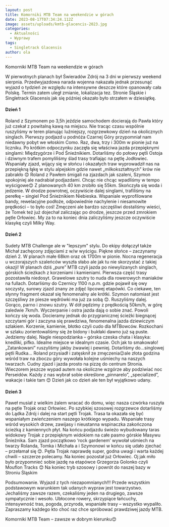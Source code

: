 ```yaml
---
layout: post
title: Komorniki MTB Team na weekendzie w górach
date: 2023-08-17T07:34:24.112Z
image: assets/uploads/kmtb-glacencis-2023.jpg
categories:
  - Aktualności
  - Wyprawy
tags:
  - Singletrack Glacensis
author: ola
---
```

Komorniki MTB Team na weekendzie w górach

W pierwotnych planach był Świeradów Zdrój na 3 dni w pierwszy weekend sierpnia. Przedwyjazdowa narada wojenna nakazała jednak przesunąć wyjazd o tydzień ze względu na intensywne deszcze które opanowały cała Polskę. Termin zatem uległ zmianie, lokalizacja tez. Stronie Śląskie i Singletrack Glacensis jak się później okazało było strzałem w dziesiątkę.
<!--more-->

#### Dzień 1

Roland z Szymonem po 3,5h jeździe samochodem docierają do Pawła który już czekał z powitalną kawą na miejscu. Nie tracąc czasu wspólnie ruszyliśmy w teren planując luźniejszy, rozgrzewkowy dzień na okolicznych singlach. Pierwszy podjazd u podnóża Czarnej Góry przypomniał nam niedawny pobyt we włoskim Como. Raz, dwa, trzy i 300m w pionie już na liczniku. Po krótkim odpoczynku zaczęła się właściwa jazda przepięknymi singlami: Międzygórze i Pod Śnieżnikiem. Dotarliśmy do połowy pętli Ostoja i dziwnym trafem pomyliliśmy ślad trasy trafiając na pętlę Jodłowiec. Wspaniały zjazd, wijący się w słońcu i okazałych traw wyprowadził nas na przepiękną łąkę w stylu alpejskim gdzie nawet „milkokształtnych” krów nie zabrakło 😊 Roland z Pawłem śmigali na zjazdach jak szaleni, Szymon spokojniej ale nadrabiał podjazdami. Chcąc nie chcąc wpadliśmy w tempo wyścigowe😊 Z planowanych 40 km zrobiło się 55km. Skończyła się woda i jedzenie. W drodze powrotnej, oczywiście dalej singlami, trafiliśmy na perełkę – singiel Pod Śnieżnikiem Niebieska. Wspaniale wyprofilowane bandy, rewelacyjne podłoże, odpowiednie nachylenie i niesamowite prędkości – to było coś! Zmęczeni ale bardzo szczęśliwi dostaliśmy wieści, że Tomek też już dojechał zaliczając po drodze, jeszcze przed zmrokiem pętle Orłowiec. My za to na koniec dnia zaliczyliśmy jeszcze oczywiście klasykę czyli Milky Way.

#### Dzień 2

Sudety MTB Challenge ale w "lepszym" stylu. Do ekipy dołączył także Michał zachęcony zdjęciami z w/w wyścigu. Piękne słońce – zaczynamy dzień 2. W planach małe 68km oraz ok 1700m w pionie. Nocna regeneracja u wczorajszych szaleńców wyszła słabo ale jak tu nie skorzystać z takiej okazji! W planach dziś „pure” MTB czyli jazda po niewylizanych singlach, górskich ścieżkach z korzeniami i kamieniami. Pierwsza część trasy pozostawiła niedosyt. Grawelowe szutry to nuda dla rowerowych maniaków na fullach. Dotarliśmy do Czernicy 1100 n.p.m. gdzie pojawił się owy soczysty, surowy zjazd znany ze zdjęć lipcowej etapówki. Co ciekawe, ten słynny fragment okazał się fenomenalny ale krótki. Szymon natomiast jest szczęśliwy ze piesze wędrówki ma już za sobą 😊. Ruszyliśmy dalej. Gorąco, parno i znowu szutry. W dół pędzimy z prędkością 50km/h, w górę zaledwie 7km/h. Wyczerpanie i ostra jazda dają o sobie znać. Powoli kończy się woda. Docieramy jednak do przygranicznej ścieżki biegnącej szczytami gór i zaczyna się prawdziwa, fenomenalna jazda dziewiczym szlakiem. Korzenie, kamienie, błotko czyli cudo dla MTBowców. Rozkochani w szlaku zorientowaliśmy się że bidony i bukłaki dawno już są puste. Jedziemy dalej. Nagle niespodzianka – górska czeska chata i klasyka: knedliki, pifko. Idealne miejsce w idealnym czasie. Och jak to smakowało! „Zatankowani” ruszyliśmy jakby żwawiej i pewniej. Dotarliśmy do…singlowej pętli Rudka… Roland przysiadł i zatęsknił ze zmęczenia😉ale złota godzina wśród traw na zboczu góry wywołała kolejne uśmiechy na naszych twarzach. Cudny zjazd i jazda prosto na pizzę do centrum Stronia. Wieczorem jeszcze wypad autem na okoliczne wzgórze aby podziwiać noc Perseidów. Każdy z nas wybrał sobie określone „pinnarelo”, „specialized”, wakacje i takie tam 😊 Dzień jak co dzień ale ten był wyjątkowo udany.

#### Dzień 3 

Paweł musiał z wielkim żalem wracać do domu, więc nasza czwórka ruszyła na pętle Trojak oraz Orłowiec. Po szybkiej szosowej rozgrzewce dotarliśmy do Lądka Zdrój i dalej na start pętli Trojak. Trasa ta okazała się być wspaniałym zwieńczeniem naszego krótkiego wypadu. Wspaniałe trasy wśród wysokich drzew, zawijasy i nieustanna wspinaczka zakończona ścieżką z kamiennych płyt. Na końcu podjazdu świeżo wybudowany taras widokowy Trojak z przepięknym widokiem na całe pasmo górskie Masywu Śnieżnika. Sam zjazd początkowo ‘rock gardenem’ wywołał uśmiech na twarzy Rolanda, Tomka i Michała a i Szymonowi w końcu się udało zjechać – przełamał się 😊. Pętla Trojak naprawdę super, godna uwagi i warta każdej chwili – szczerze polecamy. Na koniec pozostał już Orłowiec. Oj jak miło było przypomnieć sobie jazdę  na etapówce Grzegorza Golonko czyli Mouflon Tracks 😊 Na koniec tryb szosowy i powrót do naszej bazy w Stroniu Śląskim 

Podsumowanie. Wyjazd z tych niezapomnianych!!! Przede wszystkim podstawowym warunkiem tak udanych wypraw jest towarzystwo. Jechaliśmy zawsze razem, czekaliśmy jeden na drugiego, zawsze sympatycznie i wesoło. Ubłocone rowery, skrzypiące łańcuchy, intensywność tras, pogoda, przyroda, wspaniałe trasy – wszystko wypaliło. Zapraszamy każdego kto choć raz chce spróbować prawdziwej jazdy MTB. 

Komorniki MTB Team – zawsze w dobrym kierunku😊 